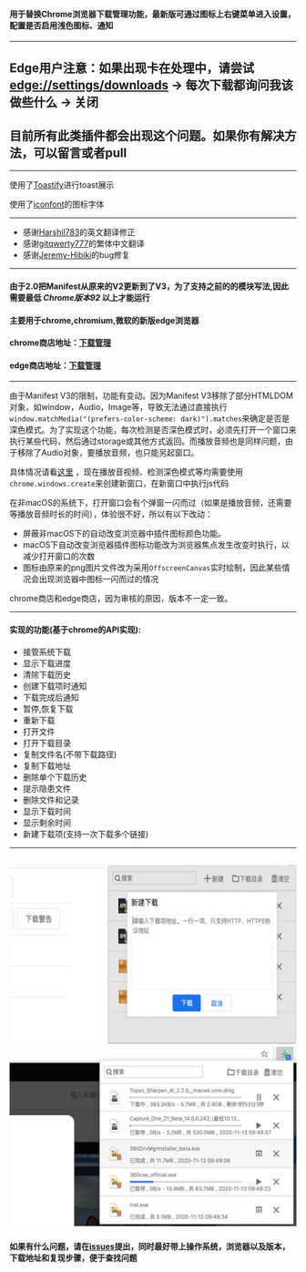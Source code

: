 #### 用于替换Chrome浏览器下载管理功能，最新版可通过图标上右键菜单进入设置，配置是否启用浅色图标、通知
---

## Edge用户注意：如果出现卡在处理中，请尝试 [edge://settings/downloads](edge://settings/downloads) -> 每次下载都询问我该做些什么 -> 关闭
## 目前所有此类插件都会出现这个问题。如果你有解决方法，可以留言或者pull

---

使用了[Toastify](https://github.com/apvarun/toastify-js)进行toast展示

使用了[iconfont](https://www.iconfont.cn/)的图标字体

---

+ 感谢[Harshil783](https://github.com/Harshil783)的英文翻译修正
+ 感谢[gitqwerty777](https://github.com/gitqwerty777)的繁体中文翻译
+ 感谢[Jeremy-Hibiki](https://github.com/Jeremy-Hibiki)的bug修复

---
#### 由于2.0把Manifest从原来的V2更新到了V3，为了支持之前的的模块写法,因此需要最低 ***Chrome版本92*** 以上才能运行
#### 主要用于chrome,chromium,微软的新版edge浏览器
#### chrome商店地址：[下载管理](https://chrome.google.com/webstore/detail/%E4%B8%8B%E8%BD%BD%E7%AE%A1%E7%90%86/dgoaeahpciglgomkbmfblkcfanpfckhb) 
#### edge商店地址：[下载管理](https://microsoftedge.microsoft.com/addons/detail/%E4%B8%8B%E8%BD%BD%E7%AE%A1%E7%90%86/oljecelfndgchlbkmodifnpodpialkjo)

---

由于Manifest V3的限制，功能有变动。因为Manifest V3移除了部分HTMLDOM对象，如window，Audio，Image等，导致无法通过直接执行`window.matchMedia("(prefers-color-scheme: dark)").matches`来确定是否是深色模式。为了实现这个功能，每次检测是否深色模式时，必须先打开一个窗口来执行某些代码，然后通过storage或其他方式返回。而播放音频也是同样问题，由于移除了Audio对象，要播放音频，也只能另起窗口。

具体情况请看[这里](https://developer.chrome.com/docs/extensions/mv3/migrating_to_service_workers/#audio_vidio) ，现在播放音视频、检测深色模式等均需要使用`chrome.windows.create`来创建新窗口，在新窗口中执行js代码

在非macOS的系统下，打开窗口会有个弹窗一闪而过（如果是播放音频，还需要等播放音频时长的时间），体验很不好，所以有以下改动：

+ 屏蔽非macOS下的自动改变浏览器中插件图标颜色功能。
+ macOS下自动改变浏览器插件图标功能改为浏览器焦点发生改变时执行，以减少打开窗口的次数
+ 图标由原来的png图片文件改为采用`OffscreenCanvas`实时绘制，因此某些情况会出现浏览器中图标一闪而过的情况



chrome商店和edge商店，因为审核的原因，版本不一定一致。
 
---
#### 实现的功能(基于chrome的API实现):
- 接管系统下载
- 显示下载进度
- 清除下载历史
- 创建下载项时通知
- 下载完成后通知
- 暂停,恢复下载
- 重新下载
- 打开文件
- 打开下载目录
- 复制文件名(不带下载路径)
- 复制下载地址
- 删除单个下载历史
- 提示隐患文件
- 删除文件和记录
- 显示下载时间
- 显示剩余时间
- 新建下载项(支持一次下载多个链接)
---
![预览图](/preview/1280%20800%204.png)
![预览图](/preview/1280%20800%202.png)
---
#### 如果有什么问题，请在[issues](https://github.com/yhl452493373/DownloadManager/issues)提出，同时最好带上操作系统，浏览器以及版本，下载地址和复现步骤，便于查找问题
